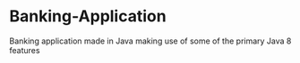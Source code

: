 # Banking-Application
Banking application made in Java making use of some of the primary Java 8 features 
